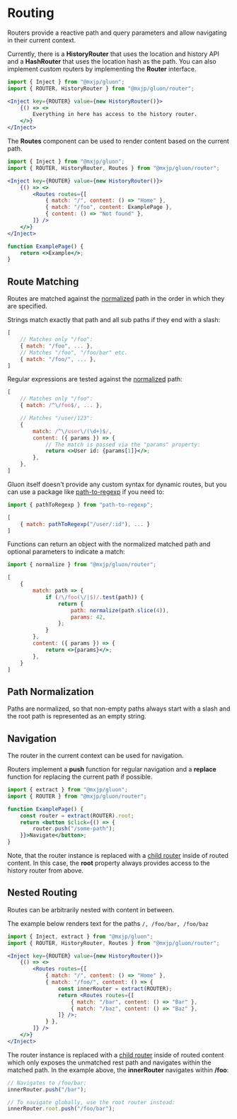# Routing
Routers provide a reactive path and query parameters and allow navigating in their current context.

Currently, there is a **HistoryRouter** that uses the location and history API and a **HashRouter** that uses the location hash as the path. You can also implement custom routers by implementing the **Router** interface.
```jsx
import { Inject } from "@mxjp/gluon";
import { ROUTER, HistoryRouter } from "@mxjp/gluon/router";

<Inject key={ROUTER} value={new HistoryRouter()}>
	{() => <>
		Everything in here has access to the history router.
	</>}
</Inject>
```

The **Routes** component can be used to render content based on the current path.
```jsx
import { Inject } from "@mxjp/gluon";
import { ROUTER, HistoryRouter, Routes } from "@mxjp/gluon/router";

<Inject key={ROUTER} value={new HistoryRouter()}>
	{() => <>
		<Routes routes={[
			{ match: "/", content: () => "Home" },
			{ match: "/foo", content: ExamplePage },
			{ content: () => "Not found" },
		]} />
	</>}
</Inject>

function ExamplePage() {
	return <>Example</>;
}
```

## Route Matching
Routes are matched against the [normalized](#path-normalization) path in the order in which they are specified.

Strings match exactly that path and all sub paths if they end with a slash:
```jsx
[
	// Matches only "/foo":
	{ match: "/foo", ... },
	// Matches "/foo", "/foo/bar" etc.
	{ match: "/foo/", ... },
]
```

Regular expressions are tested against the [normalized](#path-normalization) path:
```jsx
[
	// Matches only "/foo":
	{ match: /^\/foo$/, ... },

	// Matches "/user/123":
	{
		match: /^\/user\/(\d+)$/,
		content: ({ params }) => {
			// The match is passed via the "params" property:
			return <>User id: {params[1]}</>;
		},
	},
]
```
Gluon itself doesn't provide any custom syntax for dynamic routes, but you can use a package like [path-to-regexp](https://www.npmjs.com/package/path-to-regexp) if you need to:
```jsx
import { pathToRegexp } from "path-to-regexp";

[
	{ match: pathToRegexp("/user/:id"), ... }
]
```

Functions can return an object with the normalized matched path and optional parameters to indicate a match:
```jsx
import { normalize } from "@mxjp/gluon/router";

[
	{
		match: path => {
			if (/\/foo(\/|$)/.test(path)) {
				return {
					path: normalize(path.slice(4)),
					params: 42,
				};
			}
		},
		content: ({ params }) => {
			return <>{params}</>;
		},
	}
]
```

## Path Normalization
Paths are normalized, so that non-empty paths always start with a slash and the root path is represented as an empty string.

## Navigation
The router in the current context can be used for navigation.

Routers implement a **push** function for regular navigation and a **replace** function for replacing the current path if possible.
```jsx
import { extract } from "@mxjp/gluon";
import { ROUTER } from "@mxjp/gluon/router";

function ExamplePage() {
	const router = extract(ROUTER).root;
	return <button $click={() => {
		router.push("/some-path");
	}}>Navigate</button>;
}
```
Note, that the router instance is replaced with a [child router](#nested-routing) inside of routed content. In this case, the **root** property always provides access to the history router from above.

## Nested Routing
Routes can be arbitrarily nested with content in between.

The example below renders text for the paths `/, /foo/bar, /foo/baz`
```jsx
import { Inject, extract } from "@mxjp/gluon";
import { ROUTER, HistoryRouter, Routes } from "@mxjp/gluon/router";

<Inject key={ROUTER} value={new HistoryRouter()}>
	{() => <>
		<Routes routes={[
			{ match: "/", content: () => "Home" },
			{ match: "/foo/", content: () => {
				const innerRouter = extract(ROUTER);
				return <Routes routes={[
					{ match: "/bar", content: () => "Bar" },
					{ match: "/baz", content: () => "Baz" },
				]} />;
			} },
		]} />
	</>}
</Inject>
```
The router instance is replaced with a [child router](#nested-routing) inside of routed content which only exposes the unmatched rest path and navigates within the matched path. In the example above, the **innerRouter** navigates within **/foo**:
```jsx
// Navigates to /foo/bar:
innerRouter.push("/bar");

// To navigate globally, use the root router instead:
innerRouter.root.push("/foo/bar");
```
